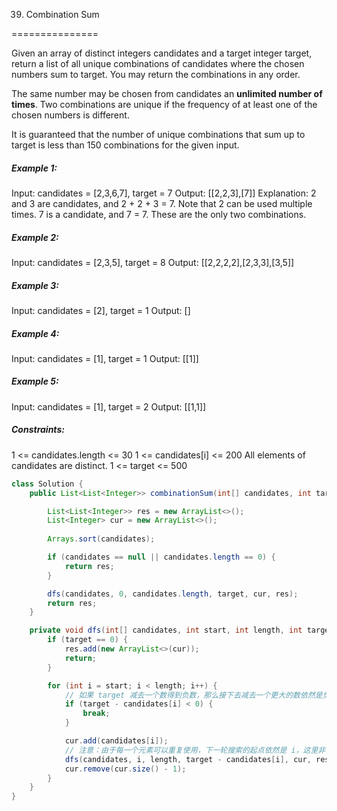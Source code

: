 39. Combination Sum

===============

Given an array of distinct integers candidates and a target integer target, return a list of all unique combinations of candidates where the chosen numbers sum to target. You may return the combinations in any order.

The same number may be chosen from candidates an **unlimited number of times**. Two combinations are unique if the frequency of at least one of the chosen numbers is different.

It is guaranteed that the number of unique combinations that sum up to target is less than 150 combinations for the given input.

##### Example 1:

Input: candidates = [2,3,6,7], target = 7
Output: [[2,2,3],[7]]
Explanation:
2 and 3 are candidates, and 2 + 2 + 3 = 7. Note that 2 can be used multiple times.
7 is a candidate, and 7 = 7.
These are the only two combinations.

##### Example 2:

Input: candidates = [2,3,5], target = 8
Output: [[2,2,2,2],[2,3,3],[3,5]]

##### Example 3:

Input: candidates = [2], target = 1
Output: []

##### Example 4:

Input: candidates = [1], target = 1
Output: [[1]]

##### Example 5:

Input: candidates = [1], target = 2
Output: [[1,1]]

##### Constraints:

1 <= candidates.length <= 30
1 <= candidates[i] <= 200
All elements of candidates are distinct.
1 <= target <= 500

```java
class Solution {
    public List<List<Integer>> combinationSum(int[] candidates, int target) {

        List<List<Integer>> res = new ArrayList<>();
        List<Integer> cur = new ArrayList<>();
        
        Arrays.sort(candidates);

        if (candidates == null || candidates.length == 0) {
            return res;
        }

        dfs(candidates, 0, candidates.length, target, cur, res);
        return res;
    }

    private void dfs(int[] candidates, int start, int length, int target, List<Integer> cur, List<List<Integer>> res) {
        if (target == 0) {
            res.add(new ArrayList<>(cur));
            return;
        }

        for (int i = start; i < length; i++) {
            // 如果 target 减去一个数得到负数，那么接下去减去一个更大的数依然是负数，同样搜索不到结果
            if (target - candidates[i] < 0) {
                break;
            }

            cur.add(candidates[i]);
            // 注意：由于每一个元素可以重复使用，下一轮搜索的起点依然是 i，这里非常容易弄错
            dfs(candidates, i, length, target - candidates[i], cur, res);
            cur.remove(cur.size() - 1);
        }
    }
}
```

